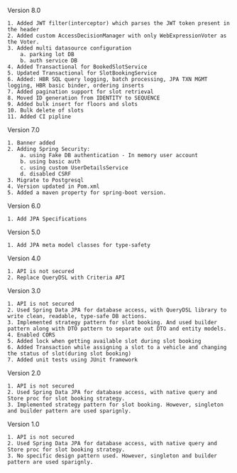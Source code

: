 Version 8.0

    1. Added JWT filter(interceptor) which parses the JWT token present in the header
    2. Added custom AccessDecisionManager with only WebExpressionVoter as the Voter.
    3. Added multi datasource configuration
        a. parking lot DB
        b. auth service DB
    4. Added Transactional for BookedSlotService
    5. Updated Transactional for SlotBookingService
    6. Added: HBR SQL query logging, batch processing, JPA TXN MGMT logging, HBR basic binder, ordering inserts 
    7. Added pagination support for slot retrieval 
    8. Moved ID generation from IDENTITY to SEQUENCE
    9. Added bulk insert for floors and slots
    10. Bulk delete of slots 
    11. Added CI pipline

Version 7.0

    1. Banner added
    2. Adding Spring Security:
        a. using Fake DB authentication - In memory user account
        b. using basic auth
        c. using custom UserDetailsService
        d. disabled CSRF
    3. Migrate to Postgresql
    4. Version updated in Pom.xml
    5. Added a maven property for spring-boot version.

Version 6.0

    1. Add JPA Specifications

Version 5.0

    1. Add JPA meta model classes for type-safety

Version 4.0

    1. API is not secured
    2. Replace QueryDSL with Criteria API

Version 3.0

    1. API is not secured
    2. Used Spring Data JPA for database access, with QueryDSL library to write clean, readable, type-safe DB actions.
    3. Implemented strategy pattern for slot booking. And used builder pattern along with DTO pattern to separate out DTO and entity models.
    4. Enabled CORS
    5. Added lock when getting available slot during slot booking
    6. Added Transaction while assigning a slot to a vehicle and changing the status of slot(during slot booking)
    7. Added unit tests using JUnit framework

Version 2.0

    1. API is not secured
    2. Used Spring Data JPA for database access, with native query and Store proc for slot booking strategy.
    3. Implemented strategy pattern for slot booking. However, singleton and builder pattern are used sparignly.

Version 1.0

    1. API is not secured
    2. Used Spring Data JPA for database access, with native query and Store proc for slot booking strategy.
    3. No specific design pattern used. However, singleton and builder pattern are used sparignly.
